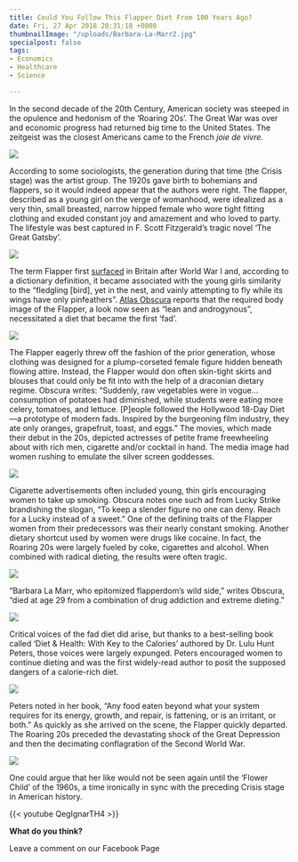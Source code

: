 ```yaml
---
title: Could You Follow This Flapper Diet From 100 Years Ago?
date: Fri, 27 Apr 2018 20:31:18 +0000
thumbnailImage: "/uploads/Barbara-La-Marr2.jpg"
specialpost: false
tags:
- Economics
- Healthcare
- Science

---
```

In the second decade of the 20th Century, American society was steeped in the opulence and hedonism of the ‘Roaring 20s’. The Great War was over and economic progress had returned big time to the United States. The zeitgeist was the closest Americans came to the French _joie de vivre._

[![](http://newsattorneys.staging.wpengine.com/wp-content/uploads/2018/04/flappers1.jpg)](http://newsattorneys.staging.wpengine.com/wp-content/uploads/2018/04/flappers1.jpg) 

According to some sociologists, the generation during that time (the Crisis stage) was the artist group. The 1920s gave birth to bohemians and flappers, so it would indeed appear that the authors were right. The flapper, described as a young girl on the verge of womanhood, were idealized as a very thin, small breasted, narrow hipped female who wore tight fitting clothing and exuded constant joy and amazement and who loved to party. The lifestyle was best captured in F. Scott Fitzgerald’s tragic novel ‘The Great Gatsby’.

[![](http://newsattorneys.staging.wpengine.com/wp-content/uploads/2018/04/flapper-idaho.jpg)](http://newsattorneys.staging.wpengine.com/wp-content/uploads/2018/04/flapper-idaho.jpg) 

The term Flapper first [surfaced](https://www.thoughtco.com/flappers-in-the-roaring-twenties-1779240) in Britain after World War I and, according to a dictionary definition, it became associated with the young girls similarity to the “fledgling \[bird\], yet in the nest, and vainly attempting to fly while its wings have only pinfeathers”. [Atlas Obscura](https://www.atlasobscura.com/articles/1920s-food-flapper-diet) reports that the required body image of the Flapper, a look now seen as “lean and androgynous”, necessitated a diet that became the first ‘fad’.

[![](http://newsattorneys.staging.wpengine.com/wp-content/uploads/2018/04/flapper.jpg)](http://newsattorneys.staging.wpengine.com/wp-content/uploads/2018/04/flapper.jpg) 

The Flapper eagerly threw off the fashion of the prior generation, whose clothing was designed for a plump-corseted female figure hidden beneath flowing attire. Instead, the Flapper would don often skin-tight skirts and blouses that could only be fit into with the help of a draconian dietary regime. Obscura writes: “Suddenly, raw vegetables were in vogue…consumption of potatoes had diminished, while students were eating more celery, tomatoes, and lettuce. \[P\]eople followed the Hollywood 18-Day Diet—a prototype of modern fads. Inspired by the burgeoning film industry, they ate only oranges, grapefruit, toast, and eggs.” The movies, which made their debut in the 20s, depicted actresses of petite frame freewheeling about with rich men, cigarette and/or cocktail in hand. The media image had women rushing to emulate the silver screen goddesses.

[![](http://newsattorneys.staging.wpengine.com/wp-content/uploads/2018/04/whiteflapper.jpg)](http://newsattorneys.staging.wpengine.com/wp-content/uploads/2018/04/whiteflapper.jpg) 

Cigarette advertisements often included young, thin girls encouraging women to take up smoking. Obscura notes one such ad from Lucky Strike brandishing the slogan, “To keep a slender figure no one can deny. Reach for a Lucky instead of a sweet.” One of the defining traits of the Flapper women from their predecessors was their nearly constant smoking. Another dietary shortcut used by women were drugs like cocaine. In fact, the Roaring 20s were largely fueled by coke, cigarettes and alcohol. When combined with radical dieting, the results were often tragic.

  
[![](http://newsattorneys.staging.wpengine.com/wp-content/uploads/2018/04/flappers3.jpg)](http://newsattorneys.staging.wpengine.com/wp-content/uploads/2018/04/flappers3.jpg) 

“Barbara La Marr, who epitomized flapperdom’s wild side,” writes Obscura, “died at age 29 from a combination of drug addiction and extreme dieting.” 

[![](http://newsattorneys.staging.wpengine.com/wp-content/uploads/2018/04/Barbara-La-Marr2.jpg)](http://newsattorneys.staging.wpengine.com/wp-content/uploads/2018/04/Barbara-La-Marr2.jpg) 

Critical voices of the fad diet did arise, but thanks to a best-selling book called ‘Diet & Health: With Key to the Calories’ authored by Dr. Lulu Hunt Peters, those voices were largely expunged. Peters encouraged women to continue dieting and was the first widely-read author to posit the supposed dangers of a calorie-rich diet.

[![](http://politicsfocus.com/wp-content/uploads/2018/04/lulu-hunt-peters-book-713x1024.jpeg)](http://politicsfocus.com/wp-content/uploads/2018/04/lulu-hunt-peters-book.jpeg) 

Peters noted in her book, “Any food eaten beyond what your system requires for its energy, growth, and repair, is fattening, or is an irritant, or both.” As quickly as she arrived on the scene, the Flapper quickly departed. The Roaring 20s preceded the devastating shock of the Great Depression and then the decimating conflagration of the Second World War. 

[![](http://newsattorneys.staging.wpengine.com/wp-content/uploads/2018/04/flapper2-1-683x1024.jpg)](http://newsattorneys.staging.wpengine.com/wp-content/uploads/2018/04/flapper2-1.jpg) 

One could argue that her like would not be seen again until the ‘Flower Child’ of the 1960s, a time ironically in sync with the preceding Crisis stage in American history. 

{{< youtube QegIgnarTH4 >}}

**What do you think?**

Leave a comment on our Facebook Page